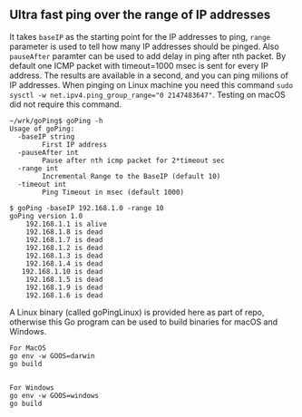 ## Ultra fast ping over the range of IP addresses

It takes `baseIP` as the starting point for the IP addresses to ping, `range` parameter is used to tell how many IP addresses should be pinged. Also `pauseAfter` paramter can be used to add delay in ping after nth packet. By default one ICMP packet with timeout=1000 msec is sent for every IP address.
The results are available in a second, and you can ping milions of IP addresses. When pinging on Linux machine you need this command
`sudo sysctl -w net.ipv4.ping_group_range="0 2147483647"`. Testing on macOS did not require this command.

```
~/wrk/goPing$ goPing -h
Usage of goPing:
  -baseIP string
    	First IP address
  -pauseAfter int
    	Pause after nth icmp packet for 2*timeout sec
  -range int
    	Incremental Range to the BaseIP (default 10)
  -timeout int
    	Ping Timeout in msec (default 1000)
```


```
$ goPing -baseIP 192.168.1.0 -range 10                                                                                                      
goPing version 1.0
    192.168.1.1 is alive
    192.168.1.8 is dead
    192.168.1.7 is dead
    192.168.1.2 is dead
    192.168.1.3 is dead
    192.168.1.4 is dead
   192.168.1.10 is dead
    192.168.1.5 is dead
    192.168.1.9 is dead
    192.168.1.6 is dead
```    
    
    
A Linux binary (called goPingLinux) is provided here as part of repo, otherwise this Go program can be used to build binaries for macOS and Windows.


```
For MacOS
go env -w GOOS=darwin
go build


For Windows
go env -w GOOS=windows
go build
```

